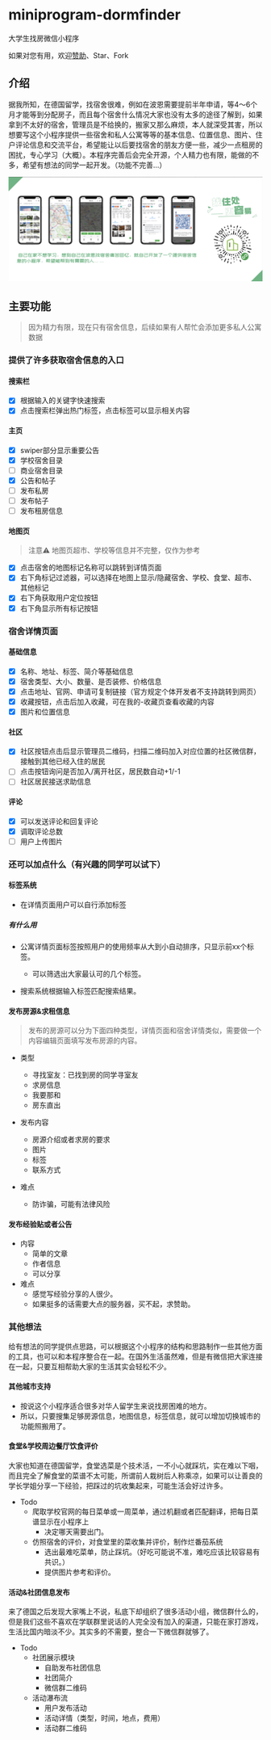 # miniprogram-dormfinder

大学生找房微信小程序


如果对您有用，欢迎[赞助](https://zkpeace.com/blog-cn/Sponsorship/)、Star、Fork

## 介绍

据我所知，在德国留学，找宿舍很难，例如在波恩需要提前半年申请，等4～6个月才能等到分配房子，而且每个宿舍什么情况大家也没有太多的途径了解到，如果拿到不太好的宿舍，管理员是不给换的，搬家又那么麻烦，本人就深受其害，所以想要写这个小程序提供一些宿舍和私人公寓等等的基本信息、位置信息、图片、住户评论信息和交流平台，希望能让以后要找宿舍的朋友方便一些，减少一点租房的困扰，专心学习（大概）。本程序完善后会完全开源，个人精力也有限，能做的不多，希望有想法的同学一起开发。（功能不完善...）

![](https://raw.githubusercontent.com/Uzizkp/image-host/master/img/picgo/20210729195731.png)

## 主要功能

> 因为精力有限，现在只有宿舍信息，后续如果有人帮忙会添加更多私人公寓数据

### 提供了许多获取宿舍信息的入口

#### 搜索栏

- [x] 根据输入的关键字快速搜索
- [x] 点击搜索栏弹出热门标签，点击标签可以显示相关内容

#### 主页

- [x] swiper部分显示重要公告
- [x] 学校宿舍目录
- [ ] 商业宿舍目录
- [x] 公告和帖子
- [ ] 发布私房
- [ ] 发布帖子
- [ ] 发布租房信息

#### 地图页

> 注意⚠️ 地图页超市、学校等信息并不完整，仅作为参考

- [x] 点击宿舍的地图标记名称可以跳转到详情页面
- [x] 右下角标记过滤器，可以选择在地图上显示/隐藏宿舍、学校、食堂、超市、其他标记
- [x] 右下角获取用户定位按钮
- [x] 右下角显示所有标记按钮  

### 宿舍详情页面

#### 基础信息

- [x] 名称、地址、标签、简介等基础信息
- [x] 宿舍类型、大小、数量、是否装修、价格信息
- [x] 点击地址、官网、申请可复制链接（官方规定个体开发者不支持跳转到网页）
- [x] 收藏按钮，点击后加入收藏，可在我的-收藏页查看收藏的内容
- [x] 图片和位置信息

#### 社区

- [x] 社区按钮点击后显示管理员二维码，扫描二维码加入对应位置的社区微信群，接触到其他已经入住的居民
- [ ] 点击按钮询问是否加入/离开社区，居民数自动+1/-1
- [ ] 社区居民接送求助信息

#### 评论

- [x] 可以发送评论和回复评论
- [x] 调取评论总数
- [ ] 用户上传图片

### 还可以加点什么（有兴趣的同学可以试下）

#### 标签系统

- 在详情页面用户可以自行添加标签
  
##### 有什么用

- 公寓详情页面标签按照用户的使用频率从大到小自动排序，只显示前xx个标签。
  - 可以筛选出大家最认可的几个标签。
  
- 搜索系统根据输入标签匹配搜索结果。

#### 发布房源&求租信息

>发布的房源可以分为下面四种类型，详情页面和宿舍详情类似，需要做一个内容编辑页面填写发布房源的内容。

- 类型
  - 寻找室友：已找到房的同学寻室友
  - 求房信息
  - 我要那和
  - 房东直出
- 发布内容
  - 房源介绍或者求房的要求
  - 图片
  - 标签
  - 联系方式
- 难点

  - 防诈骗，可能有法律风险

#### 发布经验贴或者公告

- 内容
  - 简单的文章
  - 作者信息
  - 可以分享
- 难点
  - 感觉写经验分享的人很少。
  - 如果挺多的话需要大点的服务器，买不起，求赞助。

### 其他想法

给有想法的同学提供点思路，可以根据这个小程序的结构和思路制作一些其他方面的工具，也可以和本程序整合在一起。在国外生活虽然难，但是有微信把大家连接在一起，只要互相帮助大家的生活其实会轻松不少。

#### 其他城市支持

- 按说这个小程序适合很多对华人留学生来说找房困难的地方。
- 所以，只要搜集足够房源信息，地图信息，标签信息，就可以增加切换城市的功能照搬用了。

#### 食堂&学校周边餐厅饮食评价

大家也知道在德国留学，食堂选菜是个技术活，一不小心就踩坑，实在难以下咽，而且完全了解食堂的菜谱不太可能，所谓前人栽树后人称乘凉，如果可以让善良的学长学姐分享一下经验，把踩过的坑收集起来，可能生活会好过许多。

- Todo
  - 爬取学校官网的每日菜单或一周菜单，通过机翻或者匹配翻译，把每日菜谱显示在小程序上
    - 决定哪天需要出门。
  - 仿照宿舍的评价，对食堂里的菜收集并评价，制作烂番茄系统
    - 选出最难吃菜单，防止踩坑。（好吃可能说不准，难吃应该比较容易有共识。）
    - 提供图片参考和评价。

#### 活动&社团信息发布

来了德国之后发现大家嘴上不说，私底下却组织了很多活动小组，微信群什么的，但是我们这些不喜欢在学联群里说话的人完全没有加入的渠道，只能在家打游戏，生活比国内暗淡不少。其实多的不需要，整合一下微信群就够了。

- Todo
  - 社团展示模块
    - 自助发布社团信息
    - 社团简介
    - 微信群二维码
  - 活动瀑布流
    - 用户发布活动
    - 活动详情（类型，时间，地点，费用）
    - 活动群二维码
